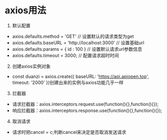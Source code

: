 # axios用法
1. 默认配置
  - axios.defaults.method = 'GET' // 设置默认的请求类型为get
  - axios.defaults.baseURL = 'http://localhost:3000' // 设置基础url
  - axios.defaults.params = { id : 100 } // 设置默认请求url参数信息
  - axios.defaults.timeout = 3000; // 配置请求超时时间
2. 创建axios实例对象
  - const duanzi = axios.create({
    baseURL: 'https://api.apiopen.top',
    timeout: '2000'
  })创建出来的实例与axios功能几乎一样
3. 拦截器
  - 请求拦截器：axios.interceptors.request.use(function(){},function(){});
  - 响应拦截器：axios.interceptors.response.use(function(){},function(){});
4. 取消请求
  - 请求时把cancel = c;判断cancel来决定是否取消发送请求